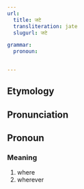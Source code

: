 ```yaml
---
url:
  title: जटे
  transliteration: jate
  slugurl: जटे

grammar: 
  pronoun:


---
```


## Etymology

## Pronunciation


## Pronoun
### Meaning
1. where
2. wherever